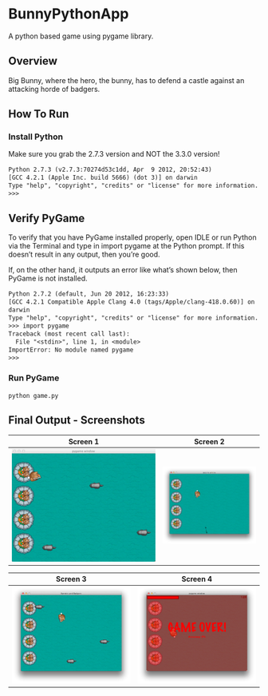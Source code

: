 # BunnyPythonApp
A python based game using pygame library.

## Overview
Big Bunny, where the hero, the bunny, has to defend a castle against an attacking horde of badgers.

## How To Run

### Install Python
Make sure you grab the 2.7.3 version and NOT the 3.3.0 version!
```
Python 2.7.3 (v2.7.3:70274d53c1dd, Apr  9 2012, 20:52:43) 
[GCC 4.2.1 (Apple Inc. build 5666) (dot 3)] on darwin
Type "help", "copyright", "credits" or "license" for more information.
>>>
```

## Verify PyGame
To verify that you have PyGame installed properly, open IDLE or run Python via the Terminal and type in import pygame at the Python prompt. If this doesn’t result in any output, then you’re good.

If, on the other hand, it outputs an error like what’s shown below, then PyGame is not installed.
```
Python 2.7.2 (default, Jun 20 2012, 16:23:33) 
[GCC 4.2.1 Compatible Apple Clang 4.0 (tags/Apple/clang-418.0.60)] on darwin
Type "help", "copyright", "credits" or "license" for more information.
>>> import pygame
Traceback (most recent call last):
  File "<stdin>", line 1, in <module>
ImportError: No module named pygame
>>>
```

### Run PyGame
```
python game.py
```

## Final Output - Screenshots

Screen 1                          |Screen 2
:--------------------------------:|:--------------------------------:
![](resources/images/screen1.png) |![](resources/images/screen2.png)

Screen 3                          |Screen 4
:--------------------------------:|:--------------------------------:
![](resources/images/screen3.png) |![](resources/images/screen4.png)
